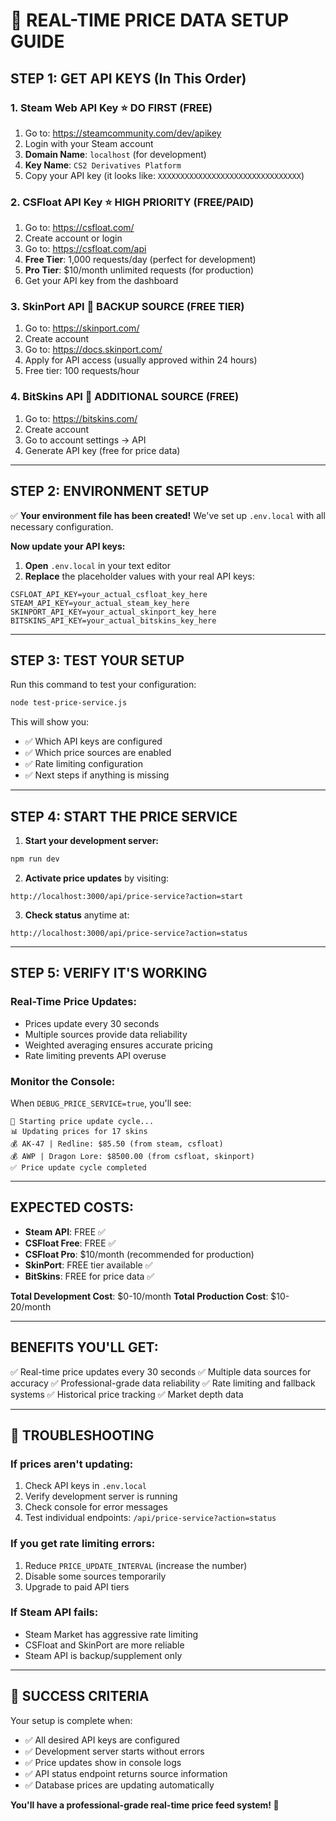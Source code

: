 # 🚀 **REAL-TIME PRICE DATA SETUP GUIDE**

## **STEP 1: GET API KEYS (In This Order)**

### **1. Steam Web API Key** ⭐ **DO FIRST (FREE)**
1. Go to: https://steamcommunity.com/dev/apikey
2. Login with your Steam account
3. **Domain Name**: `localhost` (for development)
4. **Key Name**: `CS2 Derivatives Platform`
5. Copy your API key (it looks like: `XXXXXXXXXXXXXXXXXXXXXXXXXXXXXXXX`)

### **2. CSFloat API Key** ⭐ **HIGH PRIORITY (FREE/PAID)**
1. Go to: https://csfloat.com/
2. Create account or login
3. Go to: https://csfloat.com/api
4. **Free Tier**: 1,000 requests/day (perfect for development)
5. **Pro Tier**: $10/month unlimited requests (for production)
6. Get your API key from the dashboard

### **3. SkinPort API** 🔧 **BACKUP SOURCE (FREE TIER)**
1. Go to: https://skinport.com/
2. Create account
3. Go to: https://docs.skinport.com/
4. Apply for API access (usually approved within 24 hours)
5. Free tier: 100 requests/hour

### **4. BitSkins API** 🔧 **ADDITIONAL SOURCE (FREE)**
1. Go to: https://bitskins.com/
2. Create account
3. Go to account settings → API
4. Generate API key (free for price data)

---

## **STEP 2: ENVIRONMENT SETUP**

✅ **Your environment file has been created!** We've set up `.env.local` with all necessary configuration.

**Now update your API keys:**

1. **Open** `.env.local` in your text editor
2. **Replace** the placeholder values with your real API keys:

```env
CSFLOAT_API_KEY=your_actual_csfloat_key_here
STEAM_API_KEY=your_actual_steam_key_here
SKINPORT_API_KEY=your_actual_skinport_key_here
BITSKINS_API_KEY=your_actual_bitskins_key_here
```

---

## **STEP 3: TEST YOUR SETUP**

Run this command to test your configuration:
```bash
node test-price-service.js
```

This will show you:
- ✅ Which API keys are configured
- ✅ Which price sources are enabled
- ✅ Rate limiting configuration
- ✅ Next steps if anything is missing

---

## **STEP 4: START THE PRICE SERVICE**

1. **Start your development server:**
```bash
npm run dev
```

2. **Activate price updates** by visiting:
```
http://localhost:3000/api/price-service?action=start
```

3. **Check status** anytime at:
```
http://localhost:3000/api/price-service?action=status
```

---

## **STEP 5: VERIFY IT'S WORKING**

### **Real-Time Price Updates:**
- Prices update every 30 seconds
- Multiple sources provide data reliability
- Weighted averaging ensures accurate pricing
- Rate limiting prevents API overuse

### **Monitor the Console:**
When `DEBUG_PRICE_SERVICE=true`, you'll see:
```
🔄 Starting price update cycle...
📊 Updating prices for 17 skins
💰 AK-47 | Redline: $85.50 (from steam, csfloat)
💰 AWP | Dragon Lore: $8500.00 (from csfloat, skinport)
✅ Price update cycle completed
```

---

## **EXPECTED COSTS:**
- **Steam API**: FREE ✅
- **CSFloat Free**: FREE ✅
- **CSFloat Pro**: $10/month (recommended for production)
- **SkinPort**: FREE tier available ✅
- **BitSkins**: FREE for price data ✅

**Total Development Cost**: $0-10/month
**Total Production Cost**: $10-20/month

---

## **BENEFITS YOU'LL GET:**
✅ Real-time price updates every 30 seconds
✅ Multiple data sources for accuracy
✅ Professional-grade data reliability
✅ Rate limiting and fallback systems
✅ Historical price tracking
✅ Market depth data

---

## **🚨 TROUBLESHOOTING**

### **If prices aren't updating:**
1. Check API keys in `.env.local`
2. Verify development server is running
3. Check console for error messages
4. Test individual endpoints: `/api/price-service?action=status`

### **If you get rate limiting errors:**
1. Reduce `PRICE_UPDATE_INTERVAL` (increase the number)
2. Disable some sources temporarily
3. Upgrade to paid API tiers

### **If Steam API fails:**
- Steam Market has aggressive rate limiting
- CSFloat and SkinPort are more reliable
- Steam API is backup/supplement only

---

## **🎯 SUCCESS CRITERIA**

Your setup is complete when:
- ✅ All desired API keys are configured
- ✅ Development server starts without errors
- ✅ Price updates show in console logs
- ✅ API status endpoint returns source information
- ✅ Database prices are updating automatically

**You'll have a professional-grade real-time price feed system! 🚀** 